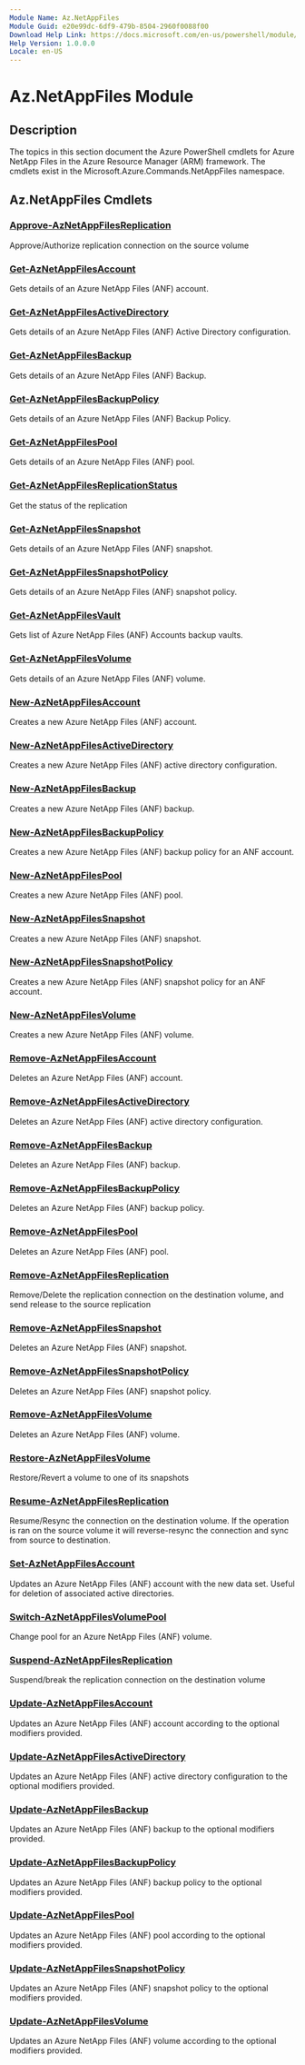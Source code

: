 ```yaml
---
Module Name: Az.NetAppFiles
Module Guid: e20e99dc-6df9-479b-8504-2960f0088f00
Download Help Link: https://docs.microsoft.com/en-us/powershell/module/az.netappfiles
Help Version: 1.0.0.0
Locale: en-US
---
```


# Az.NetAppFiles Module
## Description
The topics in this section document the Azure PowerShell cmdlets for Azure NetApp Files in the Azure Resource Manager (ARM) framework. The cmdlets exist in the Microsoft.Azure.Commands.NetAppFiles namespace.

## Az.NetAppFiles Cmdlets
### [Approve-AzNetAppFilesReplication](Approve-AzNetAppFilesReplication.md)
Approve/Authorize replication connection on the source volume

### [Get-AzNetAppFilesAccount](Get-AzNetAppFilesAccount.md)
Gets details of an Azure NetApp Files (ANF) account.

### [Get-AzNetAppFilesActiveDirectory](Get-AzNetAppFilesActiveDirectory.md)
Gets details of an Azure NetApp Files (ANF) Active Directory configuration.

### [Get-AzNetAppFilesBackup](Get-AzNetAppFilesBackup.md)
Gets details of an Azure NetApp Files (ANF) Backup.

### [Get-AzNetAppFilesBackupPolicy](Get-AzNetAppFilesBackupPolicy.md)
Gets details of an Azure NetApp Files (ANF) Backup Policy.

### [Get-AzNetAppFilesPool](Get-AzNetAppFilesPool.md)
Gets details of an Azure NetApp Files (ANF) pool.

### [Get-AzNetAppFilesReplicationStatus](Get-AzNetAppFilesReplicationStatus.md)
Get the status of the replication

### [Get-AzNetAppFilesSnapshot](Get-AzNetAppFilesSnapshot.md)
Gets details of an Azure NetApp Files (ANF) snapshot.

### [Get-AzNetAppFilesSnapshotPolicy](Get-AzNetAppFilesSnapshotPolicy.md)
Gets details of an Azure NetApp Files (ANF) snapshot policy.

### [Get-AzNetAppFilesVault](Get-AzNetAppFilesVault.md)
Gets list of Azure NetApp Files (ANF) Accounts backup vaults.

### [Get-AzNetAppFilesVolume](Get-AzNetAppFilesVolume.md)
Gets details of an Azure NetApp Files (ANF) volume.

### [New-AzNetAppFilesAccount](New-AzNetAppFilesAccount.md)
Creates a new Azure NetApp Files (ANF) account.

### [New-AzNetAppFilesActiveDirectory](New-AzNetAppFilesActiveDirectory.md)
Creates a new Azure NetApp Files (ANF) active directory configuration.

### [New-AzNetAppFilesBackup](New-AzNetAppFilesBackup.md)
Creates a new Azure NetApp Files (ANF) backup.

### [New-AzNetAppFilesBackupPolicy](New-AzNetAppFilesBackupPolicy.md)
Creates a new Azure NetApp Files (ANF) backup policy for an ANF account.

### [New-AzNetAppFilesPool](New-AzNetAppFilesPool.md)
Creates a new Azure NetApp Files (ANF) pool.

### [New-AzNetAppFilesSnapshot](New-AzNetAppFilesSnapshot.md)
Creates a new Azure NetApp Files (ANF) snapshot.

### [New-AzNetAppFilesSnapshotPolicy](New-AzNetAppFilesSnapshotPolicy.md)
Creates a new Azure NetApp Files (ANF) snapshot policy for an ANF account.

### [New-AzNetAppFilesVolume](New-AzNetAppFilesVolume.md)
Creates a new Azure NetApp Files (ANF) volume.

### [Remove-AzNetAppFilesAccount](Remove-AzNetAppFilesAccount.md)
Deletes an Azure NetApp Files (ANF) account.

### [Remove-AzNetAppFilesActiveDirectory](Remove-AzNetAppFilesActiveDirectory.md)
Deletes an Azure NetApp Files (ANF) active directory configuration.

### [Remove-AzNetAppFilesBackup](Remove-AzNetAppFilesBackup.md)
Deletes an Azure NetApp Files (ANF) backup.

### [Remove-AzNetAppFilesBackupPolicy](Remove-AzNetAppFilesBackupPolicy.md)
Deletes an Azure NetApp Files (ANF) backup policy.

### [Remove-AzNetAppFilesPool](Remove-AzNetAppFilesPool.md)
Deletes an Azure NetApp Files (ANF) pool.

### [Remove-AzNetAppFilesReplication](Remove-AzNetAppFilesReplication.md)
Remove/Delete the replication connection on the destination volume, and send release to the source replication

### [Remove-AzNetAppFilesSnapshot](Remove-AzNetAppFilesSnapshot.md)
Deletes an Azure NetApp Files (ANF) snapshot.

### [Remove-AzNetAppFilesSnapshotPolicy](Remove-AzNetAppFilesSnapshotPolicy.md)
Deletes an Azure NetApp Files (ANF) snapshot policy.

### [Remove-AzNetAppFilesVolume](Remove-AzNetAppFilesVolume.md)
Deletes an Azure NetApp Files (ANF) volume.

### [Restore-AzNetAppFilesVolume](Restore-AzNetAppFilesVolume.md)
Restore/Revert a volume to one of its snapshots

### [Resume-AzNetAppFilesReplication](Resume-AzNetAppFilesReplication.md)
Resume/Resync the connection on the destination volume. If the operation is ran on the source volume it will reverse-resync the connection and sync from source to destination.

### [Set-AzNetAppFilesAccount](Set-AzNetAppFilesAccount.md)
Updates an Azure NetApp Files (ANF) account with the new data set. Useful for deletion of associated active directories.

### [Switch-AzNetAppFilesVolumePool](Switch-AzNetAppFilesVolumePool.md)
Change pool for an Azure NetApp Files (ANF) volume.

### [Suspend-AzNetAppFilesReplication](Suspend-AzNetAppFilesReplication.md)
Suspend/break the replication connection on the destination volume

### [Update-AzNetAppFilesAccount](Update-AzNetAppFilesAccount.md)
Updates an Azure NetApp Files (ANF) account according to the optional modifiers provided.

### [Update-AzNetAppFilesActiveDirectory](Update-AzNetAppFilesActiveDirectory.md)
Updates an Azure NetApp Files (ANF) active directory configuration to the optional modifiers provided.

### [Update-AzNetAppFilesBackup](Update-AzNetAppFilesBackup.md)
Updates an Azure NetApp Files (ANF) backup to the optional modifiers provided.

### [Update-AzNetAppFilesBackupPolicy](Update-AzNetAppFilesBackupPolicy.md)
Updates an Azure NetApp Files (ANF) backup policy to the optional modifiers provided.

### [Update-AzNetAppFilesPool](Update-AzNetAppFilesPool.md)
Updates an Azure NetApp Files (ANF) pool according to the optional modifiers provided.

### [Update-AzNetAppFilesSnapshotPolicy](Update-AzNetAppFilesSnapshotPolicy.md)
Updates an Azure NetApp Files (ANF) snapshot policy to the optional modifiers provided.

### [Update-AzNetAppFilesVolume](Update-AzNetAppFilesVolume.md)
Updates an Azure NetApp Files (ANF) volume according to the optional modifiers provided.


